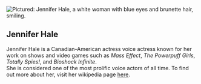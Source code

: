 ![Pictured: Jennifer Hale, a white woman with blue eyes and brunette hair, smiling.](https://wiki.guildwars2.com/images/thumb/e/ea/Jennifer_Hale.jpg/250px-Jennifer_Hale.jpg)

## Jennifer Hale

Jennifer Hale is a Canadian-American actress voice actress known for her work on shows and video games such as _Mass Effect_, _The Powerpuff Girls_, _Totally Spies!_, and _Bioshock Infinite_.  
She is considered one of the most prolific voice actors of all time.  To find out more about her, visit her wikipedia page [here](https://en.wikipedia.org/wiki/Jennifer_Hale).
